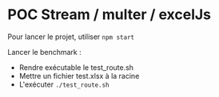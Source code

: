 # POC Stream / multer / excelJs

Pour lancer le projet, utiliser `npm start`

Lancer le benchmark : 
- Rendre exécutable le test_route.sh
- Mettre un fichier test.xlsx à la racine
- L'exécuter `./test_route.sh`
